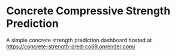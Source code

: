 # Concrete Compressive Strength Prediction
A simple concrete strength prediction dashboard hosted at https://concrete-strength-pred-co69.onrender.com/
